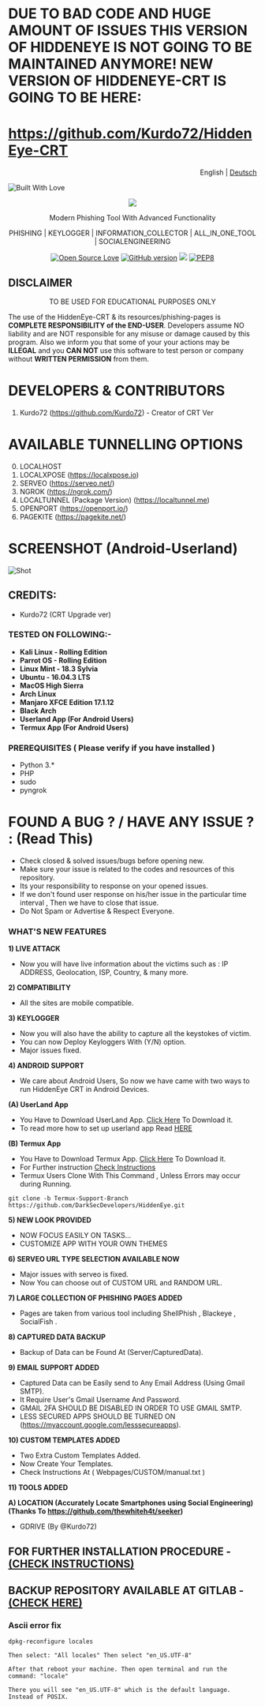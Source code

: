 # DUE TO BAD CODE AND HUGE AMOUNT OF ISSUES THIS VERSION OF HIDDENEYE IS NOT GOING TO BE MAINTAINED ANYMORE! NEW VERSION OF HIDDENEYE-CRT IS GOING TO BE HERE: 
# https://github.com/Kurdo72/HiddenEye-CRT



<p align="right">
English | <a href="README_DE.md">Deutsch</a>
</p>
<p align="left">
  <a><img title="Built With Love" src="https://forthebadge.com/images/badges/built-with-love.svg" ></a>
 </p>
<p align="center">
  <img src="logo.png">
</p>

<p align="center">
      Modern Phishing Tool With Advanced Functionality
</p>
<p align="center">
     PHISHING | KEYLOGGER | INFORMATION_COLLECTOR | ALL_IN_ONE_TOOL | SOCIALENGINEERING
</p>

<p align="center">
  <a href="https://github.com/Kurdo72"><img title="Open Source Love" src="https://badges.frapsoft.com/os/v2/open-source.png?v=103" ></a>
  <a href="https://github.com/Kurdo72/HiddenEye-CRT/releases"><img title="GitHub version" src="https://d25lcipzij17d.cloudfront.net/badge.svg?id=gh&type=6&v=1.0.0&x2=0" ></a>
  <a href="https://www.codacy.com/manual/DarkSecDevelopers/HiddenEye?utm_source=github.com&amp;utm_medium=referral&amp;utm_content=DarkSecDevelopers/HiddenEye&amp;utm_campaign=Badge_Grade"><img src="https://api.codacy.com/project/badge/Grade/af9fadca3cfc4de19232d0840988e121"/></a>
  <a href="https://app.fossa.com/projects/git%2Bgithub.com%2FDarkSecDevelopers%2FHiddenEye?ref=badge_shield><img src="https://app.fossa.com/api/projects/git%2Bgithub.com%2FDarkSecDevelopers%2FHiddenEye.svg?type=shield"/></a>
  <a href="https://www.python.org/dev/peps/pep-0008/"><img title="PEP8" src="https://img.shields.io/badge/code%20style-pep8-orange.svg"></a>
</p>

## DISCLAIMER

<p align="center">
  TO BE USED FOR EDUCATIONAL PURPOSES ONLY
</p>

The use of the HiddenEye-CRT & its resources/phishing-pages is **COMPLETE
RESPONSIBILITY of the END-USER**. Developers assume NO liability and are NOT
responsible for any misuse or damage caused by this program. Also we inform you
that some of your your actions may be **ILLEGAL** and you **CAN NOT** use this
software to test person or company without **WRITTEN PERMISSION** from them.

# DEVELOPERS & CONTRIBUTORS

1. Kurdo72 (https://github.com/Kurdo72) - Creator of CRT Ver

# AVAILABLE TUNNELLING OPTIONS

0. LOCALHOST
1. LOCALXPOSE (https://localxpose.io)
2. SERVEO (https://serveo.net/)
3. NGROK (https://ngrok.com/)
4. LOCALTUNNEL (Package Version) (https://localtunnel.me)
5. OPENPORT (https://openport.io/)
6. PAGEKITE (https://pagekite.net/)

# SCREENSHOT (Android-Userland)

![Shot](https://github.com/DarkSecDevelopers/HiddenEye/blob/master/Screenshot.png)

## CREDITS:

- Kurdo72 (CRT Upgrade ver)

### TESTED ON FOLLOWING:-

- **Kali Linux - Rolling Edition**
- **Parrot OS - Rolling Edition**
- **Linux Mint - 18.3 Sylvia**
- **Ubuntu - 16.04.3 LTS**
- **MacOS High Sierra**
- **Arch Linux**
- **Manjaro XFCE Edition 17.1.12**
- **Black Arch**
- **Userland App (For Android Users)**
- **Termux App (For Android Users)**

### PREREQUISITES ( Please verify if you have installed )

- Python 3.\*
- PHP
- sudo
- pyngrok

# FOUND A BUG ? / HAVE ANY ISSUE ? : (Read This)

- Check closed & solved issues/bugs before opening new.
- Make sure your issue is related to the codes and resources of this repository.
- Its your responsibility to response on your opened issues.
- If we don't found user response on his/her issue in the particular time
  interval , Then we have to close that issue.
- Do Not Spam or Advertise & Respect Everyone.

### WHAT'S NEW FEATURES

**1) LIVE ATTACK**

- Now you will have live information about the victims such as : IP ADDRESS,
  Geolocation, ISP, Country, & many more.

**2) COMPATIBILITY**

- All the sites are mobile compatible.

**3) KEYLOGGER**

- Now you will also have the ability to capture all the keystokes of victim.
- You can now Deploy Keyloggers With (Y/N) option.
- Major issues fixed.

**4) ANDROID SUPPORT**

- We care about Android Users, So now we have came with two ways to run
  HiddenEye CRT in Android Devices.

**(A) UserLand App**

- You Have to Download UserLand App.
  [Click Here](https://play.google.com/store/apps/details?id=tech.ula) To
  Download it.
- To read more how to set up userland app Read
  <a href="https://null-byte.wonderhowto.com/how-to/android-for-hackers-turn-android-phone-into-hacking-device-without-root-0189649/">HERE</a></p>

**(B) Termux App**

- You Have to Download Termux App.
  [Click Here](https://play.google.com/store/apps/details?id=com.termux) To
  Download it.
- For Further instruction
  [Check Instructions](https://github.com/DarkSecDevelopers/HiddenEye/wiki/Installation-Instructions)
- Termux Users Clone With This Command , Unless Errors may occur during Running.

```
git clone -b Termux-Support-Branch https://github.com/DarkSecDevelopers/HiddenEye.git

```

**5) NEW LOOK PROVIDED**

- NOW FOCUS EASILY ON TASKS...
- CUSTOMIZE APP WITH YOUR OWN THEMES

**6) SERVEO URL TYPE SELECTION AVAILABLE NOW**

- Major issues with serveo is fixed.
- Now You can choose out of CUSTOM URL and RANDOM URL.

**7) LARGE COLLECTION OF PHISHING PAGES ADDED**

- Pages are taken from various tool including ShellPhish , Blackeye , SocialFish
  .

**8) CAPTURED DATA BACKUP**

- Backup of Data can be Found At (Server/CapturedData).

**9) EMAIL SUPPORT ADDED**

- Captured Data can be Easily send to Any Email Address (Using Gmail SMTP).
- It Require User's Gmail Username And Password.
- GMAIL 2FA SHOULD BE DISABLED IN ORDER TO USE GMAIL SMTP.
- LESS SECURED APPS SHOULD BE TURNED ON
  (https://myaccount.google.com/lesssecureapps).

**10) CUSTOM TEMPLATES ADDED**

- Two Extra Custom Templates Added.
- Now Create Your Templates.
- Check Instructions At ( Webpages/CUSTOM/manual.txt )

**11) TOOLS ADDED**

**A) LOCATION (Accurately Locate Smartphones using Social Engineering) (Thanks
To https://github.com/thewhiteh4t/seeker)**

- GDRIVE (By @Kurdo72)


## FOR FURTHER INSTALLATION PROCEDURE - [(CHECK INSTRUCTIONS)](https://github.com/DarkSecDevelopers/HiddenEye/wiki/Installation-Instructions)

## BACKUP REPOSITORY AVAILABLE AT GITLAB - [(CHECK HERE)](https://gitlab.com/an0nud4y/HiddenEye)

</p>

<h3>Ascii error fix</h3>

`dpkg-reconfigure locales`

`Then select: "All locales" Then select "en_US.UTF-8"`

`After that reboot your machine. Then open terminal and run the command: "locale"`

`There you will see "en_US.UTF-8" which is the default language. Instead of POSIX.`
